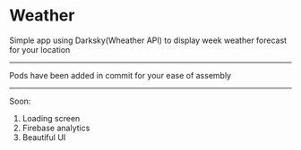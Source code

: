 # Weather

Simple app using Darksky(Wheather API) to display week weather forecast for your location

***

Pods have been added in commit for your ease of assembly

***
Soon: 
1) Loading screen 
2) Firebase analytics 
3) Beautiful UI
